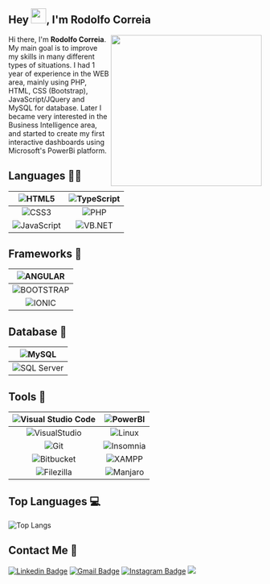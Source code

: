 ## Hey <img src="https://raw.githubusercontent.com/aemmadi/aemmadi/master/wave.gif" width="30px">, I'm Rodolfo Correia

Hi there, I'm **Rodolfo Correia**.
<img align="right" width="300" src="https://i.giphy.com/media/QpVUMRUJGokfqXyfa1/giphy.webp" />
My main goal is to improve my skills in many different types of situations. I had 1 year of experience in the WEB area, mainly using PHP, HTML, CSS (Bootstrap), JavaScript/JQuery and MySQL for database. Later I became very interested in the Business Intelligence area, and started to create my first interactive dashboards using Microsoft's PowerBi platform.

## Languages 👨‍💻
|         ![HTML5](https://img.shields.io/badge/HTML5-E34F26?style=for-the-badge&logo=html5&logoColor=white)        | ![TypeScript](https://img.shields.io/badge/TypeScript-007ACC?style=for-the-badge&logo=typescript&logoColor=white) |
|:-----------------------------------------------------------------------------------------------------------------:|:-----------------------------------------------------------------------------------------------------------------:|
|          ![CSS3](https://img.shields.io/badge/CSS3-1572B6?style=for-the-badge&logo=css3&logoColor=white)          |            ![PHP](https://img.shields.io/badge/PHP-777BB4?style=for-the-badge&logo=php&logoColor=white)           |
| ![JavaScript](https://img.shields.io/badge/JavaScript-F7DF1E?style=for-the-badge&logo=javascript&logoColor=black) |   ![VB.NET](https://img.shields.io/badge/VB.NET-5C2D91?style=for-the-badge&logo=visual%20studio&logoColor=white)  |

## Frameworks 🚀
|    ![ANGULAR](https://img.shields.io/badge/Angular-DD0031?style=for-the-badge&logo=angular&logoColor=white)    |
|:--------------------------------------------------------------------------------------------------------------:|
| ![BOOTSTRAP](https://img.shields.io/badge/Bootstrap-563D7C?style=for-the-badge&logo=bootstrap&logoColor=white) |
|       ![IONIC](https://img.shields.io/badge/Ionic-3880FF?style=for-the-badge&logo=ionic&logoColor=white)       |

## Database 💾
|                      ![MySQL](https://img.shields.io/badge/MySQL-00000F?style=for-the-badge&logo=mysql&logoColor=white)                      |
|:--------------------------------------------------------------------------------------------------------------------------------------------:|
| ![SQL Server](https://img.shields.io/badge/Microsoft%20SQL%20Sever-CC2927?style=for-the-badge&logo=microsoft%20sql%20server&logoColor=white) |

## Tools 🧰
| ![Visual Studio Code](https://img.shields.io/badge/Visual_Studio_Code-0078D4?style=for-the-badge&logo=visual%20studio%20code&logoColor=white) | ![PowerBI](https://img.shields.io/badge/PowerBI-F2C811?style=for-the-badge&logo=Power%20BI&logoColor=white) |
|:---------------------------------------------------------------------------------------------------------------------------------------------:|:-----------------------------------------------------------------------------------------------------------:|
|          ![VisualStudio](https://img.shields.io/badge/Visual_Studio-5C2D91?style=for-the-badge&logo=visual%20studio&logoColor=white)          |      ![Linux](https://img.shields.io/badge/Linux-FCC624?style=for-the-badge&logo=linux&logoColor=black)     |
|                          ![Git](https://img.shields.io/badge/Git-F05032?style=for-the-badge&logo=git&logoColor=white)                         | ![Insomnia](https://img.shields.io/badge/Insomnia-5849be?style=for-the-badge&logo=Insomnia&logoColor=white) |
|                 ![Bitbucket](https://img.shields.io/badge/Bitbucket-330F63?style=for-the-badge&logo=bitbucket&logoColor=white)                |      ![XAMPP](https://img.shields.io/badge/Xampp-F37623?style=for-the-badge&logo=xampp&logoColor=white)     |
|                    ![Filezilla](https://img.shields.io/badge/Filezilla-F05032?style=for-the-badge&logo=git&logoColor=white)                   |   ![Manjaro](https://img.shields.io/badge/manjaro-35BF5C?style=for-the-badge&logo=manjaro&logoColor=white)  |

## Top Languages 💻
![Top Langs](https://github-readme-stats.vercel.app/api/top-langs/?username=rodolfinhoc&hide=TeX&layout=compact)

##  Contact Me :speech_balloon:
[![Linkedin Badge](https://img.shields.io/badge/-Rodolfo_Correia-blue?style=flat-square&logo=Linkedin&logoColor=white&link=https://www.linkedin.com/in/rodolfo-correia-81331219a/)](https://www.linkedin.com/in/rodolfo-correia-81331219a/) [![Gmail Badge](https://img.shields.io/badge/-Rodolfo_Correia-c14438?style=flat-square&logo=Gmail&logoColor=white&link=mailto:rodolfo.correia02@gmail.com)](mailto:rodolfo.correia02@gmail.com) [![Instagram Badge](https://img.shields.io/badge/-@rodolfinho__c-e4405f?style=flat-square&labelColor=f94877&logo=instagram&logoColor=white&link=https://www.instagram.com/rodolfinho_c/)](https://www.instagram.com/rodolfinho_c/)
[![]( https://img.shields.io/github/followers/rodolfinhoc?label=follow&style=social)](https://www.github.com/rodolfinhoc/)
